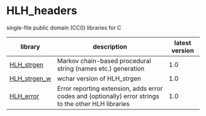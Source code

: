 # HLH_headers

single-file public domain (CC0) libraries for C

|library|description|latest version|
|---|---|---|
|[HLH_strgen](HLH_strgen.h)|Markov chain-based procedural string (names etc.) generation|1.0|
|[HLH_strgen_w](HLH_strgen_w.h)|wchar version of HLH_strgen|1.0|
|[HLH_error](HLH_error.h)|Error reporting extension, adds error codes and (optionally) error strings to the other HLH libraries|1.0|
